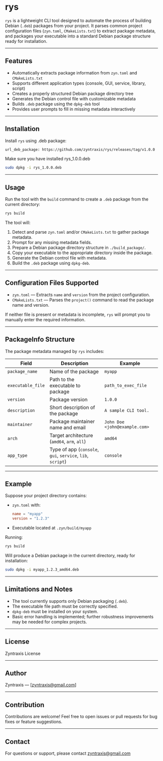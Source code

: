
# rys

`rys` is a lightweight CLI tool designed to automate the process of building Debian (`.deb`) packages from your project. It parses common project configuration files (`zyn.toml`, `CMakeLists.txt`) to extract package metadata, and packages your executable into a standard Debian package structure ready for installation.

---

## Features

- Automatically extracts package information from `zyn.toml` and `CMakeLists.txt`
- Supports different application types (console, GUI, service, library, script)
- Creates a properly structured Debian package directory tree
- Generates the Debian control file with customizable metadata
- Builds `.deb` package using the `dpkg-deb` tool
- Provides user prompts to fill in missing metadata interactively

---

## Installation

Install `rys` using .deb package:

```sh
url_deb_package: https://github.com/zyntraxis/rys/releases/tag/v1.0.0
```

Make sure you have installed rys_1.0.0.deb

```sh
sudo dpkg -i rys_1.0.0.deb
```

---

## Usage

Run the tool with the `build` command to create a `.deb` package from the current directory:

```sh
rys build
```

The tool will:

1. Detect and parse `zyn.toml` and/or `CMakeLists.txt` to gather package metadata.
2. Prompt for any missing metadata fields.
3. Prepare a Debian package directory structure in `./build_package/`.
4. Copy your executable to the appropriate directory inside the package.
5. Generate the Debian control file with metadata.
6. Build the `.deb` package using `dpkg-deb`.

---

## Configuration Files Supported

- `zyn.toml` — Extracts `name` and `version` from the project configuration.
- `CMakeLists.txt` — Parses the `project()` command to read the package name and version.

If neither file is present or metadata is incomplete, `rys` will prompt you to manually enter the required information.

---

## PackageInfo Structure

The package metadata managed by `rys` includes:

| Field             | Description                                                | Example                       |
| ----------------- | ---------------------------------------------------------- | ----------------------------- |
| `package_name`    | Name of the package                                        | `myapp`                       |
| `executable_file` | Path to the executable to package                          | `path_to_exec_file`           |
| `version`         | Package version                                            | `1.0.0`                       |
| `description`     | Short description of the package                           | `A sample CLI tool.`          |
| `maintainer`      | Package maintainer name and email                          | `John Doe <john@example.com>` |
| `arch`            | Target architecture (`amd64`, `arm`, `all`)                | `amd64`                       |
| `app_type`        | Type of app (`console`, `gui`, `service`, `lib`, `script`) | `console`                     |

---

## Example

Suppose your project directory contains:

- `zyn.toml` with:
  ```toml
  name = "myapp"
  version = "1.2.3"
  ```

- Executable located at `.zyn/build/myapp`

Running:

```sh
rys build
```

Will produce a Debian package in the current directory, ready for installation:

```sh
sudo dpkg -i myapp_1.2.3_amd64.deb
```

---

## Limitations and Notes

- The tool currently supports only Debian packaging (`.deb`).
- The executable file path must be correctly specified.
- `dpkg-deb` must be installed on your system.
- Basic error handling is implemented; further robustness improvements may be needed for complex projects.

---

## License

Zyntraxis License

---

## Author

Zyntraxis — [zyntraxis@gmail.com]

---

## Contribution

Contributions are welcome! Feel free to open issues or pull requests for bug fixes or feature suggestions.

---

## Contact

For questions or support, please contact zyntraxis@gmail.com